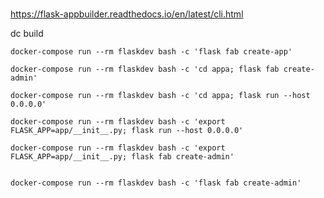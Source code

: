 #

https://flask-appbuilder.readthedocs.io/en/latest/cli.html


dc build

    docker-compose run --rm flaskdev bash -c 'flask fab create-app'

    docker-compose run --rm flaskdev bash -c 'cd appa; flask fab create-admin'

    docker-compose run --rm flaskdev bash -c 'cd appa; flask run --host 0.0.0.0'

    docker-compose run --rm flaskdev bash -c 'export FLASK_APP=app/__init__.py; flask run --host 0.0.0.0'
    
    docker-compose run --rm flaskdev bash -c 'export FLASK_APP=app/__init__.py; flask fab create-admin'


    docker-compose run --rm flaskdev bash -c 'flask fab create-admin'


